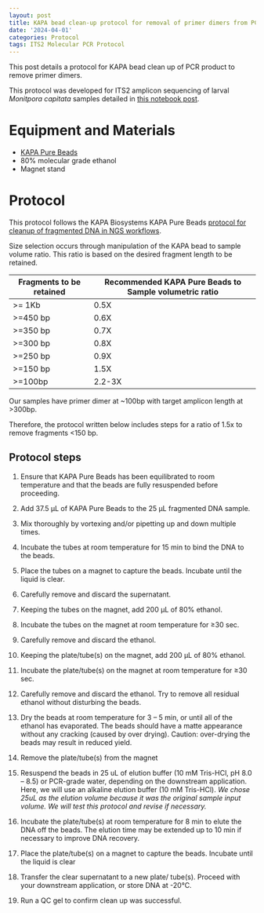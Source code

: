 ```yaml
---
layout: post
title: KAPA bead clean-up protocol for removal of primer dimers from PCR product
date: '2024-04-01'
categories: Protocol
tags: ITS2 Molecular PCR Protocol
---
```


This post details a protocol for KAPA bead clean up of PCR product to remove primer dimers.  

This protocol was developed for ITS2 amplicon sequencing of larval *Monitpora capitata* samples detailed in [this notebook post](https://ahuffmyer.github.io/ASH_Putnam_Lab_Notebook/ITS2-amplicon-PCR-and-preparation-for-sequencing-20240326/).

# Equipment and Materials

- [KAPA Pure Beads](https://elabdoc-prod.roche.com/eLD/web/pi/en/products/SEQ-KAPA-0161?searchTerm=07983271001&catalog=Researcher&orderBy=Relevance) 
- 80% molecular grade ethanol
- Magnet stand

# Protocol 

This protocol follows the KAPA Biosystems KAPA Pure Beads [protocol for cleanup of fragmented DNA in NGS workflows](https://elabdoc-prod.roche.com/eLD/api/downloads/88253649-670b-ee11-1c91-005056a772fd?countryIsoCode=pi).  

Size selection occurs through manipulation of the KAPA bead to sample volume ratio. This ratio is based on the desired fragment length to be retained.  

| Fragments to be retained | Recommended KAPA Pure Beads to Sample volumetric ratio |
|--------------------------|--------------------------------------------------------|
| >= 1Kb                   | 0.5X                                                   |
| >=450 bp                 | 0.6X                                                   |
| >=350 bp                 | 0.7X                                                   |
| >=300 bp                 | 0.8X                                                   |
| >=250 bp                 | 0.9X                                                   |
| >=150 bp                 | 1.5X                                                   |
| >=100bp                  | 2.2-3X                                                 |

Our samples have primer dimer at ~100bp with target amplicon length at >300bp.  

Therefore, the protocol written below includes steps for a ratio of 1.5x to remove fragments <150 bp.  

## Protocol steps 

1. Ensure that KAPA Pure Beads has been equilibrated
to room temperature and that the beads are fully
resuspended before proceeding.

2. Add 37.5 µL of KAPA Pure Beads to the 25 µL
fragmented DNA sample.

3. Mix thoroughly by vortexing and/or pipetting up
and down multiple times.

4. Incubate the tubes at room temperature for
15 min to bind the DNA to the beads.

5. Place the tubes on a magnet to capture the
beads. Incubate until the liquid is clear.

6. Carefully remove and discard the supernatant.

7. Keeping the tubes on the magnet, add
200 µL of 80% ethanol. 

8. Incubate the tubes on the magnet at room
temperature for ≥30 sec.

9. Carefully remove and discard the ethanol.

10. Keeping the plate/tube(s) on the magnet, add
200 µL of 80% ethanol.

11. Incubate the plate/tube(s) on the magnet at room
temperature for ≥30 sec.

12. Carefully remove and discard the ethanol. Try
to remove all residual ethanol without disturbing
the beads.

13. Dry the beads at room temperature for 3 – 5 min, or until all of the ethanol has evaporated. The beads should have a matte appearance without any cracking (caused by over drying). Caution: over-drying the beads may result in reduced yield.

14. Remove the plate/tube(s) from the magnet

15. Resuspend the beads in 25 uL
of elution buffer (10 mM Tris-HCl, pH 8.0 – 8.5) or
PCR-grade water, depending on the downstream
application. Here, we will use an alkaline elution buffer (10 mM Tris-HCl). *We chose 25uL as the elution volume because it was the original sample input volume. We will test this protocol and revise if necessary.* 
  
16. Incubate the plate/tube(s) at room temperature for 8 min to elute the DNA off the beads. The elution time may be extended up to 10 min if necessary to improve DNA recovery.

17. Place the plate/tube(s) on a magnet to capture the beads. Incubate until the liquid is clear

18. Transfer the clear supernatant to a new plate/
tube(s). Proceed with your downstream
application, or store DNA at -20°C.

19. Run a QC gel to confirm clean up was successful.  




